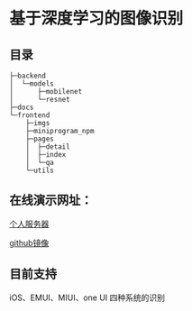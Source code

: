 # 基于深度学习的图像识别

## 目录

```
├─backend
│  └─models
│      ├─mobilenet
│      └─resnet
├─docs
└─frontend
    ├─imgs
    ├─miniprogram_npm
    ├─pages
    │  ├─detail
    │  ├─index
    │  └─qa
    └─utils
```

## 在线演示网址：

[个人服务器](https://api.buzhibujue.cf)

[github镜像](https://buzhibujuelb.github.io/os_recognize/)

## 目前支持

iOS、EMUI、MIUI、one UI 四种系统的识别

